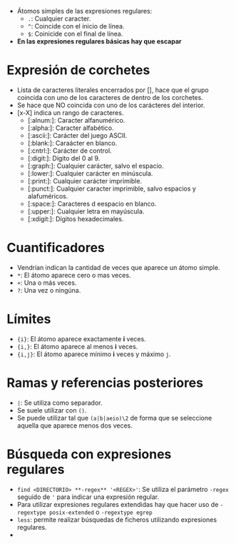 * Átomos simples de las expresiones regulares:
  * `.`: Cualquier caracter.
  * `^`: Coincide con el inicio de línea.
  * `$`: Coinicide con el final de línea.
* **En las expresiones regulares básicas hay que escapar**

# Expresión de corchetes
* Lista de caracteres literales encerrados por \[\], hace que el grupo coincida con uno de los caracteres de dentro de los corchetes.
* Se hace que NO coincida con uno de los carácteres del interior.
* [x-X] indica un rango de caracteres.
  * \[:alnum:\]: Caracter alfanumérico.
  * \[:alpha:\]: Caracter alfabético.
  * \[:ascii:\]: Carácter del juego ASCII.
  * \[:blank:\]: Caraácter en blanco.
  * \[:cntrl:\]: Carácter de control.
  * \[:digit:\]: Dígito del 0 al 9.
  * \[:graph:\]: Cualquier carácter, salvo el espacio.
  * \[:lower:\]: Cualquier carácter en minúscula.
  * \[:print:\]: Cualquier carácter imprimible.
  * \[:punct:\]: Cualquier caracter imprimible, salvo espacios y alafuméricos.
  * \[:space:\]: Caracteres d eespacio en blanco.
  * \[:upper:\]: Cualquier letra en mayúscula.
  * \[:xdigit:\]: Dígitos hexadecimales.


# Cuantificadores
* Vendrían indican la cantidad de veces que aparece un átomo simple.
* `*`: El átomo aparece cero o mas veces.
* `+`: Una o más veces.
* `?`: Una vez o ningúna.

# Límites
* `{i}`: El átomo aparece exactamente **i** veces.
* `{i,}`: El átomo aparece al menos **i** veces.
* `{i,j}`: El átomo aparece mínimo **i** veces y máximo `j`. 

# Ramas y referencias posteriores
* `|`: Se utiliza como separador.
* Se suele utilizar con `()`.
* Se puede utilizar tal que `(a|b|aeio)\2` de forma que se seleccione aquella que aparece menos dos veces.

# Búsqueda con expresiones regulares
* `find <DIRECTORIO> **-regex** '<REGEX>'`: Se utiliza el parámetro `-regex` seguido de `'` para indicar una expresión regular.
* Para utilizar expresiones regulares extendidas hay que hacer uso de `-regextype posix-extended` o `-regextype egrep`
* `less`: permite realizar búsquedas de ficheros utilizando expresiones regulares.
* 
